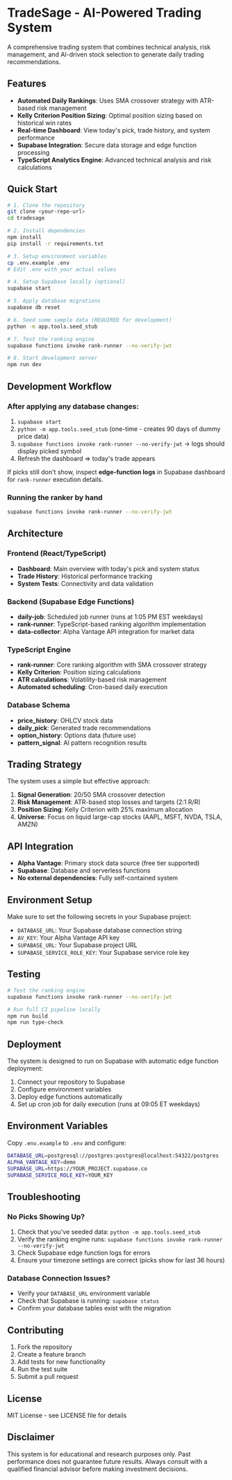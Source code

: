 
# TradeSage - AI-Powered Trading System

A comprehensive trading system that combines technical analysis, risk management, and AI-driven stock selection to generate daily trading recommendations.

## Features

- **Automated Daily Rankings**: Uses SMA crossover strategy with ATR-based risk management
- **Kelly Criterion Position Sizing**: Optimal position sizing based on historical win rates
- **Real-time Dashboard**: View today's pick, trade history, and system performance
- **Supabase Integration**: Secure data storage and edge function processing
- **TypeScript Analytics Engine**: Advanced technical analysis and risk calculations

## Quick Start

```bash
# 1. Clone the repository
git clone <your-repo-url>
cd tradesage

# 2. Install dependencies
npm install
pip install -r requirements.txt

# 3. Setup environment variables
cp .env.example .env
# Edit .env with your actual values

# 4. Setup Supabase locally (optional)
supabase start

# 5. Apply database migrations
supabase db reset

# 6. Seed some sample data (REQUIRED for development)
python -m app.tools.seed_stub

# 7. Test the ranking engine
supabase functions invoke rank-runner --no-verify-jwt

# 8. Start development server
npm run dev
```

## Development Workflow

### After applying any database changes:

1. `supabase start`  
2. `python -m app.tools.seed_stub` (one-time - creates 90 days of dummy price data)  
3. `supabase functions invoke rank-runner --no-verify-jwt` → logs should display picked symbol  
4. Refresh the dashboard ⇒ today's trade appears

If picks still don't show, inspect **edge-function logs** in Supabase dashboard for `rank-runner` execution details.

### Running the ranker by hand
```bash
supabase functions invoke rank-runner --no-verify-jwt
```

## Architecture

### Frontend (React/TypeScript)
- **Dashboard**: Main overview with today's pick and system status
- **Trade History**: Historical performance tracking
- **System Tests**: Connectivity and data validation

### Backend (Supabase Edge Functions)
- **daily-job**: Scheduled job runner (runs at 1:05 PM EST weekdays)
- **rank-runner**: TypeScript-based ranking algorithm implementation
- **data-collector**: Alpha Vantage API integration for market data

### TypeScript Engine
- **rank-runner**: Core ranking algorithm with SMA crossover strategy
- **Kelly Criterion**: Position sizing calculations
- **ATR calculations**: Volatility-based risk management
- **Automated scheduling**: Cron-based daily execution

### Database Schema
- **price_history**: OHLCV stock data
- **daily_pick**: Generated trade recommendations
- **option_history**: Options data (future use)
- **pattern_signal**: AI pattern recognition results

## Trading Strategy

The system uses a simple but effective approach:

1. **Signal Generation**: 20/50 SMA crossover detection
2. **Risk Management**: ATR-based stop losses and targets (2:1 R/R)
3. **Position Sizing**: Kelly Criterion with 25% maximum allocation
4. **Universe**: Focus on liquid large-cap stocks (AAPL, MSFT, NVDA, TSLA, AMZN)

## API Integration

- **Alpha Vantage**: Primary stock data source (free tier supported)
- **Supabase**: Database and serverless functions
- **No external dependencies**: Fully self-contained system

## Environment Setup

Make sure to set the following secrets in your Supabase project:

- `DATABASE_URL`: Your Supabase database connection string
- `AV_KEY`: Your Alpha Vantage API key
- `SUPABASE_URL`: Your Supabase project URL
- `SUPABASE_SERVICE_ROLE_KEY`: Your Supabase service role key

## Testing

```bash
# Test the ranking engine
supabase functions invoke rank-runner --no-verify-jwt

# Run full CI pipeline locally
npm run build
npm run type-check
```

## Deployment

The system is designed to run on Supabase with automatic edge function deployment:

1. Connect your repository to Supabase
2. Configure environment variables
3. Deploy edge functions automatically
4. Set up cron job for daily execution (runs at 09:05 ET weekdays)

## Environment Variables

Copy `.env.example` to `.env` and configure:

```bash
DATABASE_URL=postgresql://postgres:postgres@localhost:54322/postgres
ALPHA_VANTAGE_KEY=demo
SUPABASE_URL=https://YOUR_PROJECT.supabase.co
SUPABASE_SERVICE_ROLE_KEY=YOUR_KEY
```

## Troubleshooting

### No Picks Showing Up?

1. Check that you've seeded data: `python -m app.tools.seed_stub`
2. Verify the ranking engine runs: `supabase functions invoke rank-runner --no-verify-jwt`
3. Check Supabase edge function logs for errors
4. Ensure your timezone settings are correct (picks show for last 36 hours)

### Database Connection Issues?

- Verify your `DATABASE_URL` environment variable
- Check that Supabase is running: `supabase status`
- Confirm your database tables exist with the migration

## Contributing

1. Fork the repository
2. Create a feature branch
3. Add tests for new functionality
4. Run the test suite
5. Submit a pull request

## License

MIT License - see LICENSE file for details

## Disclaimer

This system is for educational and research purposes only. Past performance does not guarantee future results. Always consult with a qualified financial advisor before making investment decisions.
